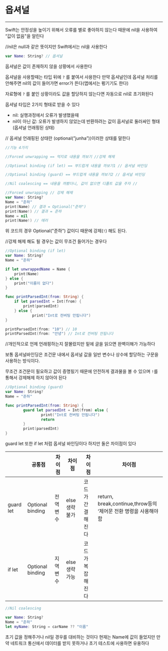 # 옵셔널

---

Swift는 안정성을 높이기 위해서 오류를 별로 좋아하지 않는다 때문에 nil을 사용하여 “값이 없음"을 알린다

//nil은 null과 같은 뜻이지만 Swift에서는 nil을 사용한다

```swift
var Name: String? // 옵셔널 
```

옵셔널은 값이 존재하지 않을 상황에서 사용한다

옵셔널을 사용할때는 타입 뒤에 `?` 를 붙여서 사용한다 만약 옵셔널인데 옵셔널 처리를 안해주면 nil의 값이 들어가면 error가 뜬다(앱에서는 뜅기기도 한다)

자료형에 `?` 를 붙인 상황이라도 값을 할당하지 않는다면 자동으로 nil로 초기화된다

옵셔널 타입은 2가지 형태로 받을 수 있다

- nil: 실행과정에서 오류가 발생했을때
- nil이 아닌 값: 오류가 발생하지 않았는데 반환하려는 값이 옵셔널로 둘러싸인 형태(옵셔널 언래핑된 상태)

// 옵셔널 언래핑된 상태란 (optional(”junha”))이러한 상태를 말한다

```swift
//기능 4가지

//Forced unwrapping == 억지로 내용을 까보기 //강제 해제

//Optional binding (if let) == 부드럽게 내용을 까보기1 // 옵셔널 바인딩

//Optional binding (guard) == 부드럽게 내용을 까보기2 // 옵셔널 바인딩

//Nil coalescing == 내용을 까봤더니, 값이 없으면 디폴트 값을 주자 // 
```

```swift
//Forced unwrapping // 강제 해제
var Name: String?
Name = "준하"
print(Name) // 결과 = Optional("준하")
print(Name!) // 결과 = 준하
Name = nil
print(Name!) // 에러
```

위 코드의 경우 Optional("준하") 값이디 때문에 강제(`!`) 해도 된다.

//강제 해제 해도 될 경우는 값이 무조건 들어가는 경우다

```swift
//Optional binding (if let)
var Name: String?
Name = "준하"

if let unwrappedName = Name {
	print(Name)
} else {
	print("이름이 없다")
}

func printParsedInt(from: String) {
	if let parsedInt = Int(from) {
		print(parsedInt)
	} else {
			print("Int로 컨버팅 안됩니다")
}

printParsedInt(from: "10") // 10
printParsedInt(from: "안녕") // Int로 컨버팅 안됩니다
```

//개인적으로 언제 언래핑하는지 잘몰랐지만 밑에 글을 읽으면 완벽이해가 가능하다

보통 옵셔널바인딩은 조건문 내에서 옵셔널 값을 일반 변수나 상수에 할당하는 구문을 사용하는 방식이다.

무조건 조건문이 필요하고 값이 증명됬기 때문에 안전하게 결과물을 볼 수 있으며 `!`를 통해서 강제해제 하지 않아야 된다

```swift
//Optional binding (guard)
var Name: String?
Name = "준하"

func printParsedInt(from: String) {
		guard let parsedInt = Int(from) else {
				print("Int로 컨버팅 안됩니다")
				return
		}
		print(parsedInt)
}
```

guard let 또한 if let 처럼 옵셔널 바인딩이다 하지만 둘은 차이점이 있다

|  | 공통점 | 차이점 | 차이점 | 차이점 | 차이점 |
| --- | --- | --- | --- | --- | --- |
| guard let | Optional binding | 전역변수 | else 생략 불가 | 코드가 간결해진다 | return, break,continue,throw등의 ‘제어문 전환 명령을 사용해야함 |
| if let | Optional binding | 지역변수 | else 생략 가능 | 코드가 복잡해진다 |  |

```swift
//Nil coalescing

var Name: String?
Name = "준하"
let myName: String = carName ?? "이름"
```

초기 값을 정해주거나 nil일 경우를 대비하는 것이다 현재는 Name에 값이 들었지만 만약 네트워크 통신에서 데이터를 받지 못하거나 초기 테스트에 사용하면 유용하다
